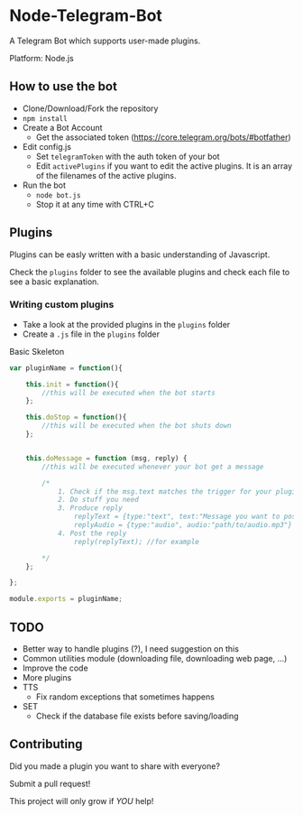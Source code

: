 # Node-Telegram-Bot

A Telegram Bot which supports user-made plugins. 

Platform: Node.js 

## How to use the bot

* Clone/Download/Fork the repository
* ```npm install```
* Create a Bot Account 
    * Get the associated token (https://core.telegram.org/bots/#botfather)
* Edit config.js
    * Set ```telegramToken``` with the auth token of your bot
    * Edit ```activePlugins``` if you want to edit the active plugins. It is an array of the filenames of the active plugins. 
* Run the bot
    * ```node bot.js``` 
    * Stop it at any time with CTRL+C

## Plugins

Plugins can be easly written with a basic understanding of Javascript.

Check the ```plugins``` folder to see the available plugins and check each file to see a basic explanation.

### Writing custom plugins

* Take a look at the provided plugins in the ```plugins``` folder
* Create a ```.js``` file in the ```plugins``` folder

Basic Skeleton
``` javascript
var pluginName = function(){

    this.init = function(){
        //this will be executed when the bot starts
    };

    this.doStop = function(){
        //this will be executed when the bot shuts down
    };  


    this.doMessage = function (msg, reply) {
        //this will be executed whenever your bot get a message

        /*
            1. Check if the msg.text matches the trigger for your plugin
            2. Do stuff you need
            3. Produce reply 
                replyText = {type:"text", text:"Message you want to post"}
                replyAudio = {type:"audio", audio:"path/to/audio.mp3"}
            4. Post the reply
                reply(replyText); //for example

        */
    };

};

module.exports = pluginName;
```
## TODO
* Better way to handle plugins (?), I need suggestion on this
* Common utilities module (downloading file, downloading web page, ...)
* Improve the code
* More plugins
* TTS
    * Fix random exceptions that sometimes happens
* SET
    * Check if the database file exists before saving/loading

## Contributing

Did you made a plugin you want to share with everyone? 

Submit a pull request! 

This project will only grow if *YOU* help!
